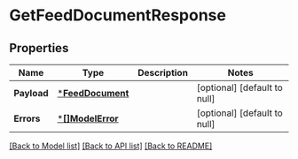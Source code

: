 # GetFeedDocumentResponse

## Properties
Name | Type | Description | Notes
------------ | ------------- | ------------- | -------------
**Payload** | [***FeedDocument**](FeedDocument.md) |  | [optional] [default to null]
**Errors** | [***[]ModelError**](array.md) |  | [optional] [default to null]

[[Back to Model list]](../README.md#documentation-for-models) [[Back to API list]](../README.md#documentation-for-api-endpoints) [[Back to README]](../README.md)

